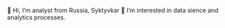 👋 Hi, I’m analyst from Russia, Syktyvkar
👀 I’m interested in data sience and analytics processes. 

